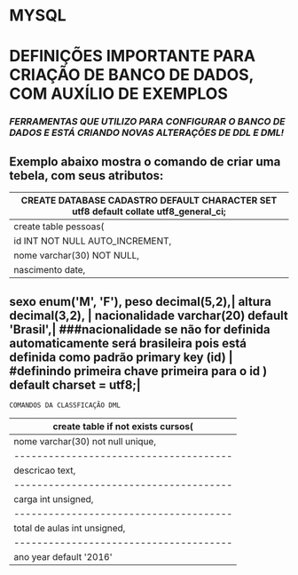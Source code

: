 # MYSQL

# DEFINIÇÕES IMPORTANTE PARA CRIAÇÃO DE BANCO DE DADOS, COM AUXÍLIO DE EXEMPLOS
 
### *FERRAMENTAS  QUE UTILIZO PARA CONFIGURAR O BANCO DE DADOS E ESTÁ CRIANDO  NOVAS ALTERAÇÕES DE DDL E DML!*

Exemplo abaixo mostra o comando de criar uma tebela, com seus atributos:
 -------------------------------------------------------------------------------------
|CREATE DATABASE CADASTRO  DEFAULT CHARACTER SET utf8 default collate utf8_general_ci;|
|-----------------------------------------------------------------------------------------------
create table pessoas(|
id INT NOT NULL AUTO_INCREMENT, |                #NOT NULL OBRIGA A DIGITAÇÃO, Auto increment siginfica que a primeeira pessoa terá código 1, a segunda código 2  ....
nome varchar(30) NOT NULL,|                                                  
nascimento date,  |         
sexo enum('M', 'F'),
peso decimal(5,2),|
altura decimal(3,2), |
nacionalidade varchar(20) default 'Brasil',|                     ###nacionalidade se não for definida automaticamente será brasileira pois está definida como padrão
primary key (id) |                                    #definindo primeira chave primeira para o id
) default charset = utf8;|
---------------------------------------------------------------------------------------


`COMANDOS DA CLASSFICAÇÃO DML` 


|create table if not exists cursos(   |
--------------------------------------|
|nome varchar(30) not null unique,    |
--------------------------------------|
|descricao text,                      |
--------------------------------------|
|carga int unsigned,                  |
--------------------------------------|
|total de aulas int unsigned,         |
--------------------------------------|
|ano year default '2016'              |


